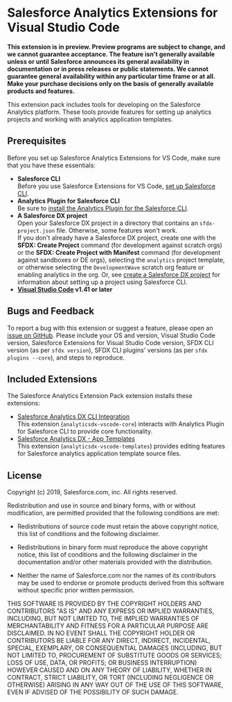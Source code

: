# Salesforce Analytics Extensions for Visual Studio Code

**This extension is in preview. Preview programs are subject to change, and we cannot guarantee acceptance. The feature
isn't generally available unless or until Salesforce announces its general availability in documentation or in press
releases or public statements. We cannot guarantee general availability within any particular time frame or at all.
Make your purchase decisions only on the basis of generally available products and features.**

This extension pack includes tools for developing on the Salesforce Analytics platform. These tools provide features
for setting up analytics projects and working with analytics application templates.

<!-- TODO: screenshot -->

## Prerequisites

Before you set up Salesforce Analytics Extensions for VS Code, make sure that you have these essentials:

- **Salesforce CLI**  
  Before you use Salesforce Extensions for VS Code, [set up Salesforce CLI](https://developer.salesforce.com/docs/atlas.en-us.sfdx_setup.meta/sfdx_setup).
- **Analytics Plugin for Salesforce CLI**  
  Be sure to [install the Analytics Plugin for the Salesforce CLI](https://help.salesforce.com/articleView?id=bi_cli_analytics_plugin_install.htm&type=5).
- **A Salesforce DX project**  
  Open your Salesforce DX project in a directory that contains an `sfdx-project.json` file. Otherwise, some features won't work.  
  If you don't already have a Salesforce DX project, create one with the **SFDX: Create Project** command
  (for development against scratch orgs) or the **SFDX: Create Project with Manifest** command (for development against
  sandboxes or DE orgs), selecting the `analytics` project template, or otherwise selecting the `DevelopmentWave`
  scratch org feature or enabling analytics in the org.
  Or, see [create a Salesforce DX project](https://developer.salesforce.com/docs/atlas.en-us.sfdx_dev.meta/sfdx_dev/sfdx_dev_workspace_setup.htm)
  for information about setting up a project using Salesforce CLI.
- **[Visual Studio Code](https://code.visualstudio.com/download) v1.41 or later**

<!--

## Documentation

**TBD**

## Open Source

- [GitHub Repository](https://github.com/forcedotcom/analyticsdx-vscode)
- [Project Boards](https://github.com/forcedotcom/analyticsdx-vscode/projects)
- [Issues](https://github.com/forcedotcom/analyticsdx-vscode/issues)

-->

## Bugs and Feedback

To report a bug with this extension or suggest a feature, please open an [issue on GitHub](https://github.com/forcedotcom/sfdx-analytics/issues/new).
Please include your OS and version, Visual Studio Code version, Salesforce Extensions for Visual Studio
Code version, SFDX CLI version (as per `sfdx version`), SFDX CLI plugins' versions (as per `sfdx plugins --core`), and
steps to reproduce.

<!--

To report issues with Salesforce Analytics Extensions for VS Code, open a [bug on GitHub](https://github.com/forcedotcom/analyticsdx-vscode/issues/new?template=Bug_report.md).
If you would like to suggest a feature, create a [feature request on GitHub](https://github.com/forcedotcom/analyticsdx-vscode/issues/new?template=Feature_request.md).

-->

## Included Extensions

The Salesforce Analytics Extension Pack extension installs these extensions:

- [Salesforce Analytics DX CLI Integration](https://marketplace.visualstudio.com/items?itemName=salesforce.analyticsdx-vscode-core)  
  This extension (`analyticsdx-vscode-core`) interacts with Analytics Plugin for Salesforce CLI to provide core functionality.
- [Salesforce Analytics DX - App Templates](https://marketplace.visualstudio.com/items?itemName=salesforce.analyticsdx-vscode-templates)  
  This extension (`analyticsdx-vscode-templates`) provides editing features for Salesforce analytics application template source files.

<!--

---

TBD: SHA256

---

-->

## License

<!-- TODO: remove once the extensions are published, since the marketplace will show this -->

Copyright (c) 2019, Salesforce.com, inc.
All rights reserved.

Redistribution and use in source and binary forms, with or without modification,
are permitted provided that the following conditions are met:

- Redistributions of source code must retain the above copyright notice, this
  list of conditions and the following disclaimer.

- Redistributions in binary form must reproduce the above copyright notice, this
  list of conditions and the following disclaimer in the documentation and/or
  other materials provided with the distribution.

- Neither the name of Salesforce.com nor the names of its contributors may be
  used to endorse or promote products derived from this software without specific
  prior written permission.

THIS SOFTWARE IS PROVIDED BY THE COPYRIGHT HOLDERS AND CONTRIBUTORS "AS IS" AND
ANY EXPRESS OR IMPLIED WARRANTIES, INCLUDING, BUT NOT LIMITED TO, THE IMPLIED
WARRANTIES OF MERCHANTABILITY AND FITNESS FOR A PARTICULAR PURPOSE ARE
DISCLAIMED. IN NO EVENT SHALL THE COPYRIGHT HOLDER OR CONTRIBUTORS BE LIABLE FOR
ANY DIRECT, INDIRECT, INCIDENTAL, SPECIAL, EXEMPLARY, OR CONSEQUENTIAL DAMAGES
(INCLUDING, BUT NOT LIMITED TO, PROCUREMENT OF SUBSTITUTE GOODS OR SERVICES;
LOSS OF USE, DATA, OR PROFITS; OR BUSINESS INTERRUPTION) HOWEVER CAUSED AND ON
ANY THEORY OF LIABILITY, WHETHER IN CONTRACT, STRICT LIABILITY, OR TORT
(INCLUDING NEGLIGENCE OR OTHERWISE) ARISING IN ANY WAY OUT OF THE USE OF THIS
SOFTWARE, EVEN IF ADVISED OF THE POSSIBILITY OF SUCH DAMAGE.
